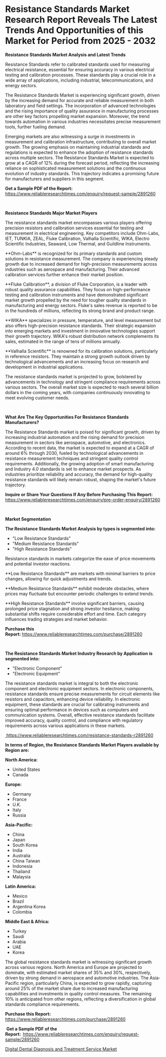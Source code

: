 <p><h1>Resistance Standards Market Research Report Reveals The Latest Trends And Opportunities of this Market for Period from 2025 - 2032</h1></p><p><strong>Resistance Standards Market Analysis and Latest Trends</strong></p>
<p><p>Resistance Standards refer to calibrated standards used for measuring electrical resistance, essential for ensuring accuracy in various electrical testing and calibration processes. These standards play a crucial role in a wide array of applications, including industrial, telecommunications, and energy sectors.</p><p>The Resistance Standards Market is experiencing significant growth, driven by the increasing demand for accurate and reliable measurement in both laboratory and field settings. The incorporation of advanced technologies and the rising importance of quality assurance in manufacturing processes are other key factors propelling market expansion. Moreover, the trend towards automation in various industries necessitates precise measurement tools, further fueling demand.</p><p>Emerging markets are also witnessing a surge in investments in measurement and calibration infrastructure, contributing to overall market growth. The growing emphasis on maintaining industrial standards and regulations is expected to enhance the adoption of resistance standards across multiple sectors. The Resistance Standards Market is expected to grow at a CAGR of 12% during the forecast period, reflecting the increasing reliance on sophisticated measurement solutions and the continuous evolution of industry standards. This trajectory indicates a promising future for manufacturers and suppliers in this segment.</p></p>
<p><strong>Get a Sample PDF of the Report:&nbsp;</strong> <a href="https://www.reliableresearchtimes.com/enquiry/request-sample/2891260?utm_campaign=2680&utm_medium=2&utm_source=Github&utm_content=ia&utm_term=14032025&utm_id=resistance-standards">https://www.reliableresearchtimes.com/enquiry/request-sample/2891260</a></p>
<p>&nbsp;</p>
<p><strong>Resistance Standards Major Market Players</strong></p>
<p><p>The resistance standards market encompasses various players offering precision resistors and calibration services essential for testing and measurement in electrical engineering. Key competitors include Ohm-Labs, IET, TUNKIA, ZEAL, Fluke Calibration, Valhalla Scientific, WIKA, Electro Scientific Industries, Seaward, Low Thermal, and Guildline Instruments.</p><p>**Ohm-Labs** is recognized for its primary standards and custom solutions in resistance measurement. The company is experiencing steady growth due to increased demand for high-precision measurements across industries such as aerospace and manufacturing. Their advanced calibration services further enhance their market position.</p><p>**Fluke Calibration**, a division of Fluke Corporation, is a leader with robust quality assurance capabilities. They focus on high-performance testing and calibration instruments and have demonstrated significant market growth propelled by the need for tougher quality standards in manufacturing and energy sectors. Fluke's sales revenue is reported to be in the hundreds of millions, reflecting its strong brand and product range.</p><p>**WIKA** specializes in pressure, temperature, and level measurement but also offers high-precision resistance standards. Their strategic expansion into emerging markets and investment in innovative technologies support their growth trajectory. WIKA's robust distribution network complements its sales, estimated in the range of tens of millions annually.</p><p>**Valhalla Scientific** is renowned for its calibration solutions, particularly in reference resistors. They maintain a strong growth outlook driven by technological advancements and an increasing focus on research and development in industrial applications.</p><p>The resistance standards market is projected to grow, bolstered by advancements in technology and stringent compliance requirements across various sectors. The overall market size is expected to reach several billion dollars in the coming years, with companies continuously innovating to meet evolving customer needs.</p></p>
<p>&nbsp;</p>
<p><strong>What Are The Key Opportunities For Resistance Standards Manufacturers?</strong></p>
<p><p>The Resistance Standards market is poised for significant growth, driven by increasing industrial automation and the rising demand for precision measurement in sectors like aerospace, automotive, and electronics. According to recent data, the market is expected to expand at a CAGR of around 6% through 2030, fueled by technological advancements in resistance measurement techniques and stringent quality control requirements. Additionally, the growing adoption of smart manufacturing and Industry 4.0 standards is set to enhance market prospects. As industries prioritize reliability and accuracy, the demand for high-quality resistance standards will likely remain robust, shaping the market's future trajectory.</p></p>
<p><strong>Inquire or Share Your Questions If Any Before Purchasing This Report:</strong> <a href="https://www.reliableresearchtimes.com/enquiry/pre-order-enquiry/2891260?utm_campaign=2680&utm_medium=2&utm_source=Github&utm_content=ia&utm_term=14032025&utm_id=resistance-standards">https://www.reliableresearchtimes.com/enquiry/pre-order-enquiry/2891260</a></p>
<p>&nbsp;</p>
<p><strong>Market Segmentation</strong></p>
<p><strong>The Resistance Standards Market Analysis by types is segmented into:</strong></p>
<p><ul><li>"Low Resistance Standards"</li><li>"Medium Resistance Standards"</li><li>"High Resistance Standards"</li></ul></p>
<p><p>Resistance standards in markets categorize the ease of price movements and potential investor reactions. </p><p>**Low Resistance Standards** are markets with minimal barriers to price changes, allowing for quick adjustments and trends. </p><p>**Medium Resistance Standards** exhibit moderate obstacles, where prices may fluctuate but encounter periodic challenges to extend trends. </p><p>**High Resistance Standards** involve significant barriers, causing prolonged price stagnation and strong investor hesitance, making substantial shifts require considerable effort and time. Each category influences trading strategies and market behavior.</p></p>
<p><strong>Purchase this Report:&nbsp;</strong><a href="https://www.reliableresearchtimes.com/purchase/2891260?utm_campaign=2680&utm_medium=2&utm_source=Github&utm_content=ia&utm_term=14032025&utm_id=resistance-standards">https://www.reliableresearchtimes.com/purchase/2891260</a></p>
<p>&nbsp;</p>
<p><strong>The Resistance Standards Market Industry Research by Application is segmented into:</strong></p>
<p><ul><li>"Electronic Component"</li><li>"Electronic Equipment"</li></ul></p>
<p><p>The resistance standards market is integral to both the electronic component and electronic equipment sectors. In electronic components, resistance standards ensure precise measurements for circuit elements like resistors and capacitors, enhancing device reliability. In electronic equipment, these standards are crucial for calibrating instruments and ensuring optimal performance in devices such as computers and communication systems. Overall, effective resistance standards facilitate improved accuracy, quality control, and compliance with regulatory requirements across various applications in these markets.</p></p>
<p><a href="https://www.reliableresearchtimes.com/resistance-standards-r2891260?utm_campaign=2680&utm_medium=2&utm_source=Github&utm_content=ia&utm_term=14032025&utm_id=resistance-standards">&nbsp;https://www.reliableresearchtimes.com/resistance-standards-r2891260</a></p>
<p><strong>In terms of Region, the Resistance Standards Market Players available by Region are:</strong></p>
<p>
    <p> <strong> North America: </strong>
        <ul>
            <li>United States</li>
            <li>Canada</li>
        </ul>
        </p> 
    <p> <strong> Europe: </strong>
        <ul>
            <li>Germany</li>
            <li>France</li>
            <li>U.K.</li>
            <li>Italy</li>
            <li>Russia</li>
        </ul>
        </p> 
    <p> <strong> Asia-Pacific: </strong>
        <ul>
            <li>China</li>
            <li>Japan</li>
            <li>South Korea</li>
            <li>India</li>
            <li>Australia</li>
            <li>China Taiwan</li>
            <li>Indonesia</li>
            <li>Thailand</li>
            <li>Malaysia</li>
        </ul>
        </p> 
    <p> <strong> Latin America: </strong>
        <ul>
            <li>Mexico</li>
            <li>Brazil</li>
            <li>Argentina Korea</li>
            <li>Colombia</li>
        </ul>
        </p> 
    <p> <strong> Middle East & Africa: </strong>
        <ul>
            <li>Turkey</li>
            <li>Saudi</li>
            <li>Arabia</li>
            <li>UAE</li>
            <li>Korea</li>
        </ul>
    </p>
    </p>
<p><p>The global resistance standards market is witnessing significant growth across various regions. North America and Europe are projected to dominate, with estimated market shares of 35% and 30%, respectively, driven by strong demand in aerospace and automotive industries. The Asia-Pacific region, particularly China, is expected to grow rapidly, capturing around 25% of the market share due to increased manufacturing capabilities and investments in quality control measures. The remaining 10% is anticipated from other regions, reflecting a diversification in global standards compliance requirements.</p></p>
<p><strong>Purchase this Report: </strong><a href="https://www.reliableresearchtimes.com/purchase/2891260?utm_campaign=2680&utm_medium=2&utm_source=Github&utm_content=ia&utm_term=14032025&utm_id=resistance-standards">https://www.reliableresearchtimes.com/purchase/2891260</a></p>
<p>&nbsp;<strong>Get a Sample PDF of the Report:&nbsp;&nbsp;</strong><a href="https://www.reliableresearchtimes.com/enquiry/request-sample/2891260?utm_campaign=2680&utm_medium=2&utm_source=Github&utm_content=ia&utm_term=14032025&utm_id=resistance-standards">https://www.reliableresearchtimes.com/enquiry/request-sample/2891260</a></p>
<p><strong></strong></p>
<p><p><a href="https://github.com/tambraunrue691969/Market-Research-Report-List-1/blob/main/digital-dental-diagnosis-and-treatment-service-market.md?utm_campaign=2680&utm_medium=2&utm_source=Github&utm_content=ia&utm_term=14032025&utm_id=resistance-standards">Digital Dental Diagnosis and Treatment Service Market</a></p></p>